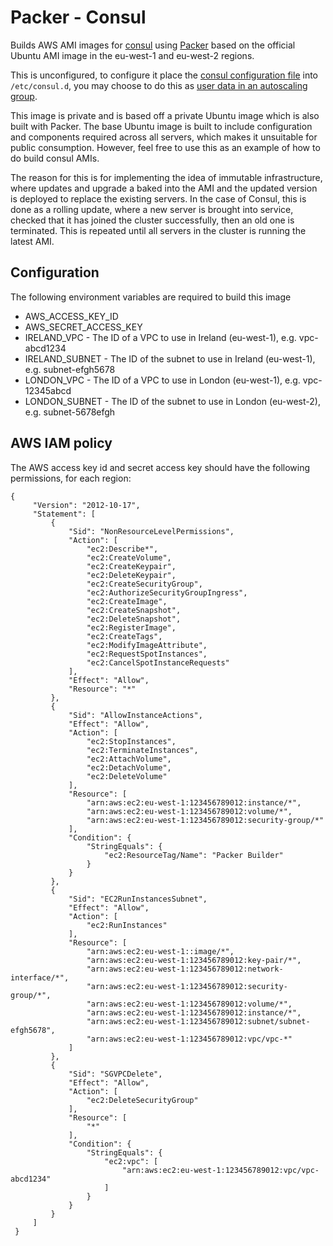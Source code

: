 # Packer - Consul

Builds AWS AMI images for [consul](https://www.consul.io/) using [Packer](https://www.packer.io/) based on the official
Ubuntu AMI image in the eu-west-1 and eu-west-2 regions.

This is unconfigured, to configure it place the
[consul configuration file](https://www.consul.io/docs/agent/options.html) into `/etc/consul.d`, you may choose to do
this as [user data in an autoscaling group](https://docs.aws.amazon.com/AWSEC2/latest/UserGuide/user-data.html).

This image is private and is based off a private Ubuntu image which is also built with Packer. The base Ubuntu image
is built to include configuration and components required across all servers, which makes it unsuitable for public
consumption. However, feel free to use this as an example of how to do build consul AMIs.

The reason for this is for implementing the idea of immutable infrastructure, where updates and upgrade a baked into the
AMI and the updated version is deployed to replace the existing servers. In the case of Consul, this is done as a
rolling update, where a new server is brought into service, checked that it has joined the cluster successfully, then an
old one is terminated. This is repeated until all servers in the cluster is running the latest AMI. 

## Configuration

The following environment variables are required to build this image

* AWS_ACCESS_KEY_ID
* AWS_SECRET_ACCESS_KEY	
* IRELAND_VPC - The ID of a VPC to use in Ireland (eu-west-1), e.g. vpc-abcd1234
* IRELAND_SUBNET - The ID of the subnet to use in Ireland (eu-west-1), e.g. subnet-efgh5678
* LONDON_VPC - The ID of a VPC to use in London (eu-west-1), e.g. vpc-12345abcd
* LONDON_SUBNET - The ID of the subnet to use in London (eu-west-2), e.g. subnet-5678efgh

## AWS IAM policy

The AWS access key id and secret access key should have the following permissions, for each region:

```
{
     "Version": "2012-10-17",
     "Statement": [
         {
             "Sid": "NonResourceLevelPermissions",
             "Action": [
                 "ec2:Describe*",
                 "ec2:CreateVolume",
                 "ec2:CreateKeypair",
                 "ec2:DeleteKeypair",
                 "ec2:CreateSecurityGroup",
                 "ec2:AuthorizeSecurityGroupIngress",
                 "ec2:CreateImage",
                 "ec2:CreateSnapshot",
                 "ec2:DeleteSnapshot",
                 "ec2:RegisterImage",
                 "ec2:CreateTags",
                 "ec2:ModifyImageAttribute",
                 "ec2:RequestSpotInstances",
                 "ec2:CancelSpotInstanceRequests"
             ],
             "Effect": "Allow",
             "Resource": "*"
         },
         {
             "Sid": "AllowInstanceActions",
             "Effect": "Allow",
             "Action": [
                 "ec2:StopInstances",
                 "ec2:TerminateInstances",
                 "ec2:AttachVolume",
                 "ec2:DetachVolume",
                 "ec2:DeleteVolume"
             ],
             "Resource": [
                 "arn:aws:ec2:eu-west-1:123456789012:instance/*",
                 "arn:aws:ec2:eu-west-1:123456789012:volume/*",
                 "arn:aws:ec2:eu-west-1:123456789012:security-group/*"
             ],
             "Condition": {
                 "StringEquals": {
                     "ec2:ResourceTag/Name": "Packer Builder"
                 }
             }
         },
         {
             "Sid": "EC2RunInstancesSubnet",
             "Effect": "Allow",
             "Action": [
                 "ec2:RunInstances"
             ],
             "Resource": [
                 "arn:aws:ec2:eu-west-1::image/*",
                 "arn:aws:ec2:eu-west-1:123456789012:key-pair/*",
                 "arn:aws:ec2:eu-west-1:123456789012:network-interface/*",
                 "arn:aws:ec2:eu-west-1:123456789012:security-group/*",
                 "arn:aws:ec2:eu-west-1:123456789012:volume/*",
                 "arn:aws:ec2:eu-west-1:123456789012:instance/*",
                 "arn:aws:ec2:eu-west-1:123456789012:subnet/subnet-efgh5678",
                 "arn:aws:ec2:eu-west-1:123456789012:vpc/vpc-*"
             ]
         },
         {
             "Sid": "SGVPCDelete",
             "Effect": "Allow",
             "Action": [
                 "ec2:DeleteSecurityGroup"
             ],
             "Resource": [
                 "*"
             ],
             "Condition": {
                 "StringEquals": {
                     "ec2:vpc": [
                         "arn:aws:ec2:eu-west-1:123456789012:vpc/vpc-abcd1234"
                     ]
                 }
             }
         }
     ]
 }
```